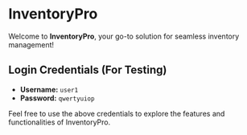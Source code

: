 # InventoryPro

Welcome to **InventoryPro**, your go-to solution for seamless inventory management!

## Login Credentials (For Testing)
- **Username:** `user1`
- **Password:** `qwertyuiop`

Feel free to use the above credentials to explore the features and functionalities of InventoryPro.

